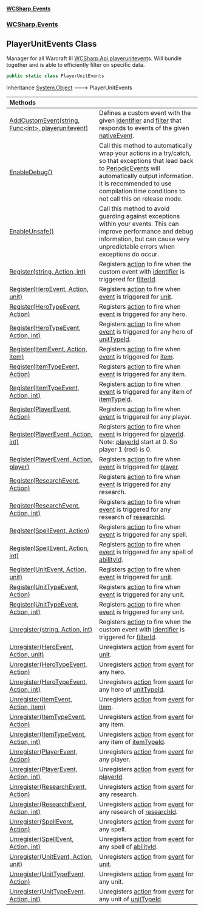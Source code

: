 #### [WCSharp\.Events](README.md 'README')
### [WCSharp\.Events](WCSharp.Events.md 'WCSharp\.Events')

## PlayerUnitEvents Class

Manager for all Warcraft III [WCSharp\.Api\.playerunitevent](https://learn.microsoft.com/en-us/dotnet/api/wcsharp.api.playerunitevent 'WCSharp\.Api\.playerunitevent')s\. Will bundle together and is able to efficiently filter on specific data\.

```csharp
public static class PlayerUnitEvents
```

Inheritance [System\.Object](https://learn.microsoft.com/en-us/dotnet/api/system.object 'System\.Object') &#129106; PlayerUnitEvents

| Methods | |
| :--- | :--- |
| [AddCustomEvent\(string, Func&lt;int&gt;, playerunitevent\)](WCSharp.Events.PlayerUnitEvents.AddCustomEvent(string,System.Func_int_,WCSharp.Api.playerunitevent).md 'WCSharp\.Events\.PlayerUnitEvents\.AddCustomEvent\(string, System\.Func\<int\>, WCSharp\.Api\.playerunitevent\)') | Defines a custom event with the given [identifier](WCSharp.Events.PlayerUnitEvents.AddCustomEvent(string,System.Func_int_,WCSharp.Api.playerunitevent).md#WCSharp.Events.PlayerUnitEvents.AddCustomEvent(string,System.Func_int_,WCSharp.Api.playerunitevent).identifier 'WCSharp\.Events\.PlayerUnitEvents\.AddCustomEvent\(string, System\.Func\<int\>, WCSharp\.Api\.playerunitevent\)\.identifier') and [filter](WCSharp.Events.PlayerUnitEvents.AddCustomEvent(string,System.Func_int_,WCSharp.Api.playerunitevent).md#WCSharp.Events.PlayerUnitEvents.AddCustomEvent(string,System.Func_int_,WCSharp.Api.playerunitevent).filter 'WCSharp\.Events\.PlayerUnitEvents\.AddCustomEvent\(string, System\.Func\<int\>, WCSharp\.Api\.playerunitevent\)\.filter') that responds to events of the given [nativeEvent](WCSharp.Events.PlayerUnitEvents.AddCustomEvent(string,System.Func_int_,WCSharp.Api.playerunitevent).md#WCSharp.Events.PlayerUnitEvents.AddCustomEvent(string,System.Func_int_,WCSharp.Api.playerunitevent).nativeEvent 'WCSharp\.Events\.PlayerUnitEvents\.AddCustomEvent\(string, System\.Func\<int\>, WCSharp\.Api\.playerunitevent\)\.nativeEvent')\. |
| [EnableDebug\(\)](WCSharp.Events.PlayerUnitEvents.EnableDebug().md 'WCSharp\.Events\.PlayerUnitEvents\.EnableDebug\(\)') | Call this method to automatically wrap your actions in a try/catch, so that exceptions that lead back to [PeriodicEvents](WCSharp.Events.PeriodicEvents.md 'WCSharp\.Events\.PeriodicEvents') will automatically output information\.   It is recommended to use compilation time conditions to not call this on release mode. |
| [EnableUnsafe\(\)](WCSharp.Events.PlayerUnitEvents.EnableUnsafe().md 'WCSharp\.Events\.PlayerUnitEvents\.EnableUnsafe\(\)') | Call this method to avoid guarding against exceptions within your events\.   This can improve performance and debug information, but can cause very unpredictable errors when exceptions do occur. |
| [Register\(string, Action, int\)](WCSharp.Events.PlayerUnitEvents.Register.md#WCSharp.Events.PlayerUnitEvents.Register(string,System.Action,int) 'WCSharp\.Events\.PlayerUnitEvents\.Register\(string, System\.Action, int\)') | Registers [action](WCSharp.Events.PlayerUnitEvents.md#WCSharp.Events.PlayerUnitEvents.Register(string,System.Action,int).action 'WCSharp\.Events\.PlayerUnitEvents\.Register\(string, System\.Action, int\)\.action') to fire when the custom event with [identifier](WCSharp.Events.PlayerUnitEvents.md#WCSharp.Events.PlayerUnitEvents.Register(string,System.Action,int).identifier 'WCSharp\.Events\.PlayerUnitEvents\.Register\(string, System\.Action, int\)\.identifier') is triggered for [filterId](WCSharp.Events.PlayerUnitEvents.md#WCSharp.Events.PlayerUnitEvents.Register(string,System.Action,int).filterId 'WCSharp\.Events\.PlayerUnitEvents\.Register\(string, System\.Action, int\)\.filterId')\. |
| [Register\(HeroEvent, Action, unit\)](WCSharp.Events.PlayerUnitEvents.Register.md#WCSharp.Events.PlayerUnitEvents.Register(WCSharp.Events.HeroEvent,System.Action,WCSharp.Api.unit) 'WCSharp\.Events\.PlayerUnitEvents\.Register\(WCSharp\.Events\.HeroEvent, System\.Action, WCSharp\.Api\.unit\)') | Registers [action](WCSharp.Events.PlayerUnitEvents.md#WCSharp.Events.PlayerUnitEvents.Register(WCSharp.Events.HeroEvent,System.Action,WCSharp.Api.unit).action 'WCSharp\.Events\.PlayerUnitEvents\.Register\(WCSharp\.Events\.HeroEvent, System\.Action, WCSharp\.Api\.unit\)\.action') to fire when [event](WCSharp.Events.PlayerUnitEvents.md#WCSharp.Events.PlayerUnitEvents.Register(WCSharp.Events.HeroEvent,System.Action,WCSharp.Api.unit).event 'WCSharp\.Events\.PlayerUnitEvents\.Register\(WCSharp\.Events\.HeroEvent, System\.Action, WCSharp\.Api\.unit\)\.event') is triggered for [unit](WCSharp.Events.PlayerUnitEvents.md#WCSharp.Events.PlayerUnitEvents.Register(WCSharp.Events.HeroEvent,System.Action,WCSharp.Api.unit).unit 'WCSharp\.Events\.PlayerUnitEvents\.Register\(WCSharp\.Events\.HeroEvent, System\.Action, WCSharp\.Api\.unit\)\.unit')\. |
| [Register\(HeroTypeEvent, Action\)](WCSharp.Events.PlayerUnitEvents.Register.md#WCSharp.Events.PlayerUnitEvents.Register(WCSharp.Events.HeroTypeEvent,System.Action) 'WCSharp\.Events\.PlayerUnitEvents\.Register\(WCSharp\.Events\.HeroTypeEvent, System\.Action\)') | Registers [action](WCSharp.Events.PlayerUnitEvents.md#WCSharp.Events.PlayerUnitEvents.Register(WCSharp.Events.HeroTypeEvent,System.Action).action 'WCSharp\.Events\.PlayerUnitEvents\.Register\(WCSharp\.Events\.HeroTypeEvent, System\.Action\)\.action') to fire when [event](WCSharp.Events.PlayerUnitEvents.md#WCSharp.Events.PlayerUnitEvents.Register(WCSharp.Events.HeroTypeEvent,System.Action).event 'WCSharp\.Events\.PlayerUnitEvents\.Register\(WCSharp\.Events\.HeroTypeEvent, System\.Action\)\.event') is triggered for any hero\. |
| [Register\(HeroTypeEvent, Action, int\)](WCSharp.Events.PlayerUnitEvents.Register.md#WCSharp.Events.PlayerUnitEvents.Register(WCSharp.Events.HeroTypeEvent,System.Action,int) 'WCSharp\.Events\.PlayerUnitEvents\.Register\(WCSharp\.Events\.HeroTypeEvent, System\.Action, int\)') | Registers [action](WCSharp.Events.PlayerUnitEvents.md#WCSharp.Events.PlayerUnitEvents.Register(WCSharp.Events.HeroTypeEvent,System.Action,int).action 'WCSharp\.Events\.PlayerUnitEvents\.Register\(WCSharp\.Events\.HeroTypeEvent, System\.Action, int\)\.action') to fire when [event](WCSharp.Events.PlayerUnitEvents.md#WCSharp.Events.PlayerUnitEvents.Register(WCSharp.Events.HeroTypeEvent,System.Action,int).event 'WCSharp\.Events\.PlayerUnitEvents\.Register\(WCSharp\.Events\.HeroTypeEvent, System\.Action, int\)\.event') is triggered for any hero of [unitTypeId](WCSharp.Events.PlayerUnitEvents.md#WCSharp.Events.PlayerUnitEvents.Register(WCSharp.Events.HeroTypeEvent,System.Action,int).unitTypeId 'WCSharp\.Events\.PlayerUnitEvents\.Register\(WCSharp\.Events\.HeroTypeEvent, System\.Action, int\)\.unitTypeId')\. |
| [Register\(ItemEvent, Action, item\)](WCSharp.Events.PlayerUnitEvents.Register.md#WCSharp.Events.PlayerUnitEvents.Register(WCSharp.Events.ItemEvent,System.Action,WCSharp.Api.item) 'WCSharp\.Events\.PlayerUnitEvents\.Register\(WCSharp\.Events\.ItemEvent, System\.Action, WCSharp\.Api\.item\)') | Registers [action](WCSharp.Events.PlayerUnitEvents.md#WCSharp.Events.PlayerUnitEvents.Register(WCSharp.Events.ItemEvent,System.Action,WCSharp.Api.item).action 'WCSharp\.Events\.PlayerUnitEvents\.Register\(WCSharp\.Events\.ItemEvent, System\.Action, WCSharp\.Api\.item\)\.action') to fire when [event](WCSharp.Events.PlayerUnitEvents.md#WCSharp.Events.PlayerUnitEvents.Register(WCSharp.Events.ItemEvent,System.Action,WCSharp.Api.item).event 'WCSharp\.Events\.PlayerUnitEvents\.Register\(WCSharp\.Events\.ItemEvent, System\.Action, WCSharp\.Api\.item\)\.event') is triggered for [item](WCSharp.Events.PlayerUnitEvents.md#WCSharp.Events.PlayerUnitEvents.Register(WCSharp.Events.ItemEvent,System.Action,WCSharp.Api.item).item 'WCSharp\.Events\.PlayerUnitEvents\.Register\(WCSharp\.Events\.ItemEvent, System\.Action, WCSharp\.Api\.item\)\.item')\. |
| [Register\(ItemTypeEvent, Action\)](WCSharp.Events.PlayerUnitEvents.Register.md#WCSharp.Events.PlayerUnitEvents.Register(WCSharp.Events.ItemTypeEvent,System.Action) 'WCSharp\.Events\.PlayerUnitEvents\.Register\(WCSharp\.Events\.ItemTypeEvent, System\.Action\)') | Registers [action](WCSharp.Events.PlayerUnitEvents.md#WCSharp.Events.PlayerUnitEvents.Register(WCSharp.Events.ItemTypeEvent,System.Action).action 'WCSharp\.Events\.PlayerUnitEvents\.Register\(WCSharp\.Events\.ItemTypeEvent, System\.Action\)\.action') to fire when [event](WCSharp.Events.PlayerUnitEvents.md#WCSharp.Events.PlayerUnitEvents.Register(WCSharp.Events.ItemTypeEvent,System.Action).event 'WCSharp\.Events\.PlayerUnitEvents\.Register\(WCSharp\.Events\.ItemTypeEvent, System\.Action\)\.event') is triggered for any item\. |
| [Register\(ItemTypeEvent, Action, int\)](WCSharp.Events.PlayerUnitEvents.Register.md#WCSharp.Events.PlayerUnitEvents.Register(WCSharp.Events.ItemTypeEvent,System.Action,int) 'WCSharp\.Events\.PlayerUnitEvents\.Register\(WCSharp\.Events\.ItemTypeEvent, System\.Action, int\)') | Registers [action](WCSharp.Events.PlayerUnitEvents.md#WCSharp.Events.PlayerUnitEvents.Register(WCSharp.Events.ItemTypeEvent,System.Action,int).action 'WCSharp\.Events\.PlayerUnitEvents\.Register\(WCSharp\.Events\.ItemTypeEvent, System\.Action, int\)\.action') to fire when [event](WCSharp.Events.PlayerUnitEvents.md#WCSharp.Events.PlayerUnitEvents.Register(WCSharp.Events.ItemTypeEvent,System.Action,int).event 'WCSharp\.Events\.PlayerUnitEvents\.Register\(WCSharp\.Events\.ItemTypeEvent, System\.Action, int\)\.event') is triggered for any item of [itemTypeId](WCSharp.Events.PlayerUnitEvents.md#WCSharp.Events.PlayerUnitEvents.Register(WCSharp.Events.ItemTypeEvent,System.Action,int).itemTypeId 'WCSharp\.Events\.PlayerUnitEvents\.Register\(WCSharp\.Events\.ItemTypeEvent, System\.Action, int\)\.itemTypeId')\. |
| [Register\(PlayerEvent, Action\)](WCSharp.Events.PlayerUnitEvents.Register.md#WCSharp.Events.PlayerUnitEvents.Register(WCSharp.Events.PlayerEvent,System.Action) 'WCSharp\.Events\.PlayerUnitEvents\.Register\(WCSharp\.Events\.PlayerEvent, System\.Action\)') | Registers [action](WCSharp.Events.PlayerUnitEvents.md#WCSharp.Events.PlayerUnitEvents.Register(WCSharp.Events.PlayerEvent,System.Action).action 'WCSharp\.Events\.PlayerUnitEvents\.Register\(WCSharp\.Events\.PlayerEvent, System\.Action\)\.action') to fire when [event](WCSharp.Events.PlayerUnitEvents.md#WCSharp.Events.PlayerUnitEvents.Register(WCSharp.Events.PlayerEvent,System.Action).event 'WCSharp\.Events\.PlayerUnitEvents\.Register\(WCSharp\.Events\.PlayerEvent, System\.Action\)\.event') is triggered for any player\. |
| [Register\(PlayerEvent, Action, int\)](WCSharp.Events.PlayerUnitEvents.Register.md#WCSharp.Events.PlayerUnitEvents.Register(WCSharp.Events.PlayerEvent,System.Action,int) 'WCSharp\.Events\.PlayerUnitEvents\.Register\(WCSharp\.Events\.PlayerEvent, System\.Action, int\)') | Registers [action](WCSharp.Events.PlayerUnitEvents.md#WCSharp.Events.PlayerUnitEvents.Register(WCSharp.Events.PlayerEvent,System.Action,int).action 'WCSharp\.Events\.PlayerUnitEvents\.Register\(WCSharp\.Events\.PlayerEvent, System\.Action, int\)\.action') to fire when [event](WCSharp.Events.PlayerUnitEvents.md#WCSharp.Events.PlayerUnitEvents.Register(WCSharp.Events.PlayerEvent,System.Action,int).event 'WCSharp\.Events\.PlayerUnitEvents\.Register\(WCSharp\.Events\.PlayerEvent, System\.Action, int\)\.event') is triggered for [playerId](WCSharp.Events.PlayerUnitEvents.md#WCSharp.Events.PlayerUnitEvents.Register(WCSharp.Events.PlayerEvent,System.Action,int).playerId 'WCSharp\.Events\.PlayerUnitEvents\.Register\(WCSharp\.Events\.PlayerEvent, System\.Action, int\)\.playerId')\.   Note: [playerId](WCSharp.Events.PlayerUnitEvents.md#WCSharp.Events.PlayerUnitEvents.Register(WCSharp.Events.PlayerEvent,System.Action,int).playerId 'WCSharp\.Events\.PlayerUnitEvents\.Register\(WCSharp\.Events\.PlayerEvent, System\.Action, int\)\.playerId') start at 0. So player 1 (red) is 0. |
| [Register\(PlayerEvent, Action, player\)](WCSharp.Events.PlayerUnitEvents.Register.md#WCSharp.Events.PlayerUnitEvents.Register(WCSharp.Events.PlayerEvent,System.Action,WCSharp.Api.player) 'WCSharp\.Events\.PlayerUnitEvents\.Register\(WCSharp\.Events\.PlayerEvent, System\.Action, WCSharp\.Api\.player\)') | Registers [action](WCSharp.Events.PlayerUnitEvents.md#WCSharp.Events.PlayerUnitEvents.Register(WCSharp.Events.PlayerEvent,System.Action,WCSharp.Api.player).action 'WCSharp\.Events\.PlayerUnitEvents\.Register\(WCSharp\.Events\.PlayerEvent, System\.Action, WCSharp\.Api\.player\)\.action') to fire when [event](WCSharp.Events.PlayerUnitEvents.md#WCSharp.Events.PlayerUnitEvents.Register(WCSharp.Events.PlayerEvent,System.Action,WCSharp.Api.player).event 'WCSharp\.Events\.PlayerUnitEvents\.Register\(WCSharp\.Events\.PlayerEvent, System\.Action, WCSharp\.Api\.player\)\.event') is triggered for [player](WCSharp.Events.PlayerUnitEvents.md#WCSharp.Events.PlayerUnitEvents.Register(WCSharp.Events.PlayerEvent,System.Action,WCSharp.Api.player).player 'WCSharp\.Events\.PlayerUnitEvents\.Register\(WCSharp\.Events\.PlayerEvent, System\.Action, WCSharp\.Api\.player\)\.player')\. |
| [Register\(ResearchEvent, Action\)](WCSharp.Events.PlayerUnitEvents.Register.md#WCSharp.Events.PlayerUnitEvents.Register(WCSharp.Events.ResearchEvent,System.Action) 'WCSharp\.Events\.PlayerUnitEvents\.Register\(WCSharp\.Events\.ResearchEvent, System\.Action\)') | Registers [action](WCSharp.Events.PlayerUnitEvents.md#WCSharp.Events.PlayerUnitEvents.Register(WCSharp.Events.ResearchEvent,System.Action).action 'WCSharp\.Events\.PlayerUnitEvents\.Register\(WCSharp\.Events\.ResearchEvent, System\.Action\)\.action') to fire when [event](WCSharp.Events.PlayerUnitEvents.md#WCSharp.Events.PlayerUnitEvents.Register(WCSharp.Events.ResearchEvent,System.Action).event 'WCSharp\.Events\.PlayerUnitEvents\.Register\(WCSharp\.Events\.ResearchEvent, System\.Action\)\.event') is triggered for any research\. |
| [Register\(ResearchEvent, Action, int\)](WCSharp.Events.PlayerUnitEvents.Register.md#WCSharp.Events.PlayerUnitEvents.Register(WCSharp.Events.ResearchEvent,System.Action,int) 'WCSharp\.Events\.PlayerUnitEvents\.Register\(WCSharp\.Events\.ResearchEvent, System\.Action, int\)') | Registers [action](WCSharp.Events.PlayerUnitEvents.md#WCSharp.Events.PlayerUnitEvents.Register(WCSharp.Events.ResearchEvent,System.Action,int).action 'WCSharp\.Events\.PlayerUnitEvents\.Register\(WCSharp\.Events\.ResearchEvent, System\.Action, int\)\.action') to fire when [event](WCSharp.Events.PlayerUnitEvents.md#WCSharp.Events.PlayerUnitEvents.Register(WCSharp.Events.ResearchEvent,System.Action,int).event 'WCSharp\.Events\.PlayerUnitEvents\.Register\(WCSharp\.Events\.ResearchEvent, System\.Action, int\)\.event') is triggered for any research of [researchId](WCSharp.Events.PlayerUnitEvents.md#WCSharp.Events.PlayerUnitEvents.Register(WCSharp.Events.ResearchEvent,System.Action,int).researchId 'WCSharp\.Events\.PlayerUnitEvents\.Register\(WCSharp\.Events\.ResearchEvent, System\.Action, int\)\.researchId')\. |
| [Register\(SpellEvent, Action\)](WCSharp.Events.PlayerUnitEvents.Register.md#WCSharp.Events.PlayerUnitEvents.Register(WCSharp.Events.SpellEvent,System.Action) 'WCSharp\.Events\.PlayerUnitEvents\.Register\(WCSharp\.Events\.SpellEvent, System\.Action\)') | Registers [action](WCSharp.Events.PlayerUnitEvents.md#WCSharp.Events.PlayerUnitEvents.Register(WCSharp.Events.SpellEvent,System.Action).action 'WCSharp\.Events\.PlayerUnitEvents\.Register\(WCSharp\.Events\.SpellEvent, System\.Action\)\.action') to fire when [event](WCSharp.Events.PlayerUnitEvents.md#WCSharp.Events.PlayerUnitEvents.Register(WCSharp.Events.SpellEvent,System.Action).event 'WCSharp\.Events\.PlayerUnitEvents\.Register\(WCSharp\.Events\.SpellEvent, System\.Action\)\.event') is triggered for any spell\. |
| [Register\(SpellEvent, Action, int\)](WCSharp.Events.PlayerUnitEvents.Register.md#WCSharp.Events.PlayerUnitEvents.Register(WCSharp.Events.SpellEvent,System.Action,int) 'WCSharp\.Events\.PlayerUnitEvents\.Register\(WCSharp\.Events\.SpellEvent, System\.Action, int\)') | Registers [action](WCSharp.Events.PlayerUnitEvents.md#WCSharp.Events.PlayerUnitEvents.Register(WCSharp.Events.SpellEvent,System.Action,int).action 'WCSharp\.Events\.PlayerUnitEvents\.Register\(WCSharp\.Events\.SpellEvent, System\.Action, int\)\.action') to fire when [event](WCSharp.Events.PlayerUnitEvents.md#WCSharp.Events.PlayerUnitEvents.Register(WCSharp.Events.SpellEvent,System.Action,int).event 'WCSharp\.Events\.PlayerUnitEvents\.Register\(WCSharp\.Events\.SpellEvent, System\.Action, int\)\.event') is triggered for any spell of [abilityId](WCSharp.Events.PlayerUnitEvents.md#WCSharp.Events.PlayerUnitEvents.Register(WCSharp.Events.SpellEvent,System.Action,int).abilityId 'WCSharp\.Events\.PlayerUnitEvents\.Register\(WCSharp\.Events\.SpellEvent, System\.Action, int\)\.abilityId')\. |
| [Register\(UnitEvent, Action, unit\)](WCSharp.Events.PlayerUnitEvents.Register.md#WCSharp.Events.PlayerUnitEvents.Register(WCSharp.Events.UnitEvent,System.Action,WCSharp.Api.unit) 'WCSharp\.Events\.PlayerUnitEvents\.Register\(WCSharp\.Events\.UnitEvent, System\.Action, WCSharp\.Api\.unit\)') | Registers [action](WCSharp.Events.PlayerUnitEvents.md#WCSharp.Events.PlayerUnitEvents.Register(WCSharp.Events.UnitEvent,System.Action,WCSharp.Api.unit).action 'WCSharp\.Events\.PlayerUnitEvents\.Register\(WCSharp\.Events\.UnitEvent, System\.Action, WCSharp\.Api\.unit\)\.action') to fire when [event](WCSharp.Events.PlayerUnitEvents.md#WCSharp.Events.PlayerUnitEvents.Register(WCSharp.Events.UnitEvent,System.Action,WCSharp.Api.unit).event 'WCSharp\.Events\.PlayerUnitEvents\.Register\(WCSharp\.Events\.UnitEvent, System\.Action, WCSharp\.Api\.unit\)\.event') is triggered for [unit](WCSharp.Events.PlayerUnitEvents.md#WCSharp.Events.PlayerUnitEvents.Register(WCSharp.Events.UnitEvent,System.Action,WCSharp.Api.unit).unit 'WCSharp\.Events\.PlayerUnitEvents\.Register\(WCSharp\.Events\.UnitEvent, System\.Action, WCSharp\.Api\.unit\)\.unit')\. |
| [Register\(UnitTypeEvent, Action\)](WCSharp.Events.PlayerUnitEvents.Register.md#WCSharp.Events.PlayerUnitEvents.Register(WCSharp.Events.UnitTypeEvent,System.Action) 'WCSharp\.Events\.PlayerUnitEvents\.Register\(WCSharp\.Events\.UnitTypeEvent, System\.Action\)') | Registers [action](WCSharp.Events.PlayerUnitEvents.md#WCSharp.Events.PlayerUnitEvents.Register(WCSharp.Events.UnitTypeEvent,System.Action).action 'WCSharp\.Events\.PlayerUnitEvents\.Register\(WCSharp\.Events\.UnitTypeEvent, System\.Action\)\.action') to fire when [event](WCSharp.Events.PlayerUnitEvents.md#WCSharp.Events.PlayerUnitEvents.Register(WCSharp.Events.UnitTypeEvent,System.Action).event 'WCSharp\.Events\.PlayerUnitEvents\.Register\(WCSharp\.Events\.UnitTypeEvent, System\.Action\)\.event') is triggered for any unit\. |
| [Register\(UnitTypeEvent, Action, int\)](WCSharp.Events.PlayerUnitEvents.Register.md#WCSharp.Events.PlayerUnitEvents.Register(WCSharp.Events.UnitTypeEvent,System.Action,int) 'WCSharp\.Events\.PlayerUnitEvents\.Register\(WCSharp\.Events\.UnitTypeEvent, System\.Action, int\)') | Registers [action](WCSharp.Events.PlayerUnitEvents.md#WCSharp.Events.PlayerUnitEvents.Register(WCSharp.Events.UnitTypeEvent,System.Action,int).action 'WCSharp\.Events\.PlayerUnitEvents\.Register\(WCSharp\.Events\.UnitTypeEvent, System\.Action, int\)\.action') to fire when [event](WCSharp.Events.PlayerUnitEvents.md#WCSharp.Events.PlayerUnitEvents.Register(WCSharp.Events.UnitTypeEvent,System.Action,int).event 'WCSharp\.Events\.PlayerUnitEvents\.Register\(WCSharp\.Events\.UnitTypeEvent, System\.Action, int\)\.event') is triggered for any unit\. |
| [Unregister\(string, Action, int\)](WCSharp.Events.PlayerUnitEvents.Unregister.md#WCSharp.Events.PlayerUnitEvents.Unregister(string,System.Action,int) 'WCSharp\.Events\.PlayerUnitEvents\.Unregister\(string, System\.Action, int\)') | Registers [action](WCSharp.Events.PlayerUnitEvents.md#WCSharp.Events.PlayerUnitEvents.Unregister(string,System.Action,int).action 'WCSharp\.Events\.PlayerUnitEvents\.Unregister\(string, System\.Action, int\)\.action') to fire when the custom event with [identifier](WCSharp.Events.PlayerUnitEvents.md#WCSharp.Events.PlayerUnitEvents.Unregister(string,System.Action,int).identifier 'WCSharp\.Events\.PlayerUnitEvents\.Unregister\(string, System\.Action, int\)\.identifier') is triggered for [filterId](WCSharp.Events.PlayerUnitEvents.md#WCSharp.Events.PlayerUnitEvents.Unregister(string,System.Action,int).filterId 'WCSharp\.Events\.PlayerUnitEvents\.Unregister\(string, System\.Action, int\)\.filterId')\. |
| [Unregister\(HeroEvent, Action, unit\)](WCSharp.Events.PlayerUnitEvents.Unregister.md#WCSharp.Events.PlayerUnitEvents.Unregister(WCSharp.Events.HeroEvent,System.Action,WCSharp.Api.unit) 'WCSharp\.Events\.PlayerUnitEvents\.Unregister\(WCSharp\.Events\.HeroEvent, System\.Action, WCSharp\.Api\.unit\)') | Unregisters [action](WCSharp.Events.PlayerUnitEvents.md#WCSharp.Events.PlayerUnitEvents.Unregister(WCSharp.Events.HeroEvent,System.Action,WCSharp.Api.unit).action 'WCSharp\.Events\.PlayerUnitEvents\.Unregister\(WCSharp\.Events\.HeroEvent, System\.Action, WCSharp\.Api\.unit\)\.action') from [event](WCSharp.Events.PlayerUnitEvents.md#WCSharp.Events.PlayerUnitEvents.Unregister(WCSharp.Events.HeroEvent,System.Action,WCSharp.Api.unit).event 'WCSharp\.Events\.PlayerUnitEvents\.Unregister\(WCSharp\.Events\.HeroEvent, System\.Action, WCSharp\.Api\.unit\)\.event') for [unit](WCSharp.Events.PlayerUnitEvents.md#WCSharp.Events.PlayerUnitEvents.Unregister(WCSharp.Events.HeroEvent,System.Action,WCSharp.Api.unit).unit 'WCSharp\.Events\.PlayerUnitEvents\.Unregister\(WCSharp\.Events\.HeroEvent, System\.Action, WCSharp\.Api\.unit\)\.unit')\. |
| [Unregister\(HeroTypeEvent, Action\)](WCSharp.Events.PlayerUnitEvents.Unregister.md#WCSharp.Events.PlayerUnitEvents.Unregister(WCSharp.Events.HeroTypeEvent,System.Action) 'WCSharp\.Events\.PlayerUnitEvents\.Unregister\(WCSharp\.Events\.HeroTypeEvent, System\.Action\)') | Unregisters [action](WCSharp.Events.PlayerUnitEvents.md#WCSharp.Events.PlayerUnitEvents.Unregister(WCSharp.Events.HeroTypeEvent,System.Action).action 'WCSharp\.Events\.PlayerUnitEvents\.Unregister\(WCSharp\.Events\.HeroTypeEvent, System\.Action\)\.action') from [event](WCSharp.Events.PlayerUnitEvents.md#WCSharp.Events.PlayerUnitEvents.Unregister(WCSharp.Events.HeroTypeEvent,System.Action).event 'WCSharp\.Events\.PlayerUnitEvents\.Unregister\(WCSharp\.Events\.HeroTypeEvent, System\.Action\)\.event') for any hero\. |
| [Unregister\(HeroTypeEvent, Action, int\)](WCSharp.Events.PlayerUnitEvents.Unregister.md#WCSharp.Events.PlayerUnitEvents.Unregister(WCSharp.Events.HeroTypeEvent,System.Action,int) 'WCSharp\.Events\.PlayerUnitEvents\.Unregister\(WCSharp\.Events\.HeroTypeEvent, System\.Action, int\)') | Unregisters [action](WCSharp.Events.PlayerUnitEvents.md#WCSharp.Events.PlayerUnitEvents.Unregister(WCSharp.Events.HeroTypeEvent,System.Action,int).action 'WCSharp\.Events\.PlayerUnitEvents\.Unregister\(WCSharp\.Events\.HeroTypeEvent, System\.Action, int\)\.action') from [event](WCSharp.Events.PlayerUnitEvents.md#WCSharp.Events.PlayerUnitEvents.Unregister(WCSharp.Events.HeroTypeEvent,System.Action,int).event 'WCSharp\.Events\.PlayerUnitEvents\.Unregister\(WCSharp\.Events\.HeroTypeEvent, System\.Action, int\)\.event') for any hero of [unitTypeId](WCSharp.Events.PlayerUnitEvents.md#WCSharp.Events.PlayerUnitEvents.Unregister(WCSharp.Events.HeroTypeEvent,System.Action,int).unitTypeId 'WCSharp\.Events\.PlayerUnitEvents\.Unregister\(WCSharp\.Events\.HeroTypeEvent, System\.Action, int\)\.unitTypeId')\. |
| [Unregister\(ItemEvent, Action, item\)](WCSharp.Events.PlayerUnitEvents.Unregister.md#WCSharp.Events.PlayerUnitEvents.Unregister(WCSharp.Events.ItemEvent,System.Action,WCSharp.Api.item) 'WCSharp\.Events\.PlayerUnitEvents\.Unregister\(WCSharp\.Events\.ItemEvent, System\.Action, WCSharp\.Api\.item\)') | Unregisters [action](WCSharp.Events.PlayerUnitEvents.md#WCSharp.Events.PlayerUnitEvents.Unregister(WCSharp.Events.ItemEvent,System.Action,WCSharp.Api.item).action 'WCSharp\.Events\.PlayerUnitEvents\.Unregister\(WCSharp\.Events\.ItemEvent, System\.Action, WCSharp\.Api\.item\)\.action') from [event](WCSharp.Events.PlayerUnitEvents.md#WCSharp.Events.PlayerUnitEvents.Unregister(WCSharp.Events.ItemEvent,System.Action,WCSharp.Api.item).event 'WCSharp\.Events\.PlayerUnitEvents\.Unregister\(WCSharp\.Events\.ItemEvent, System\.Action, WCSharp\.Api\.item\)\.event') for [item](WCSharp.Events.PlayerUnitEvents.md#WCSharp.Events.PlayerUnitEvents.Unregister(WCSharp.Events.ItemEvent,System.Action,WCSharp.Api.item).item 'WCSharp\.Events\.PlayerUnitEvents\.Unregister\(WCSharp\.Events\.ItemEvent, System\.Action, WCSharp\.Api\.item\)\.item')\. |
| [Unregister\(ItemTypeEvent, Action\)](WCSharp.Events.PlayerUnitEvents.Unregister.md#WCSharp.Events.PlayerUnitEvents.Unregister(WCSharp.Events.ItemTypeEvent,System.Action) 'WCSharp\.Events\.PlayerUnitEvents\.Unregister\(WCSharp\.Events\.ItemTypeEvent, System\.Action\)') | Unregisters [action](WCSharp.Events.PlayerUnitEvents.md#WCSharp.Events.PlayerUnitEvents.Unregister(WCSharp.Events.ItemTypeEvent,System.Action).action 'WCSharp\.Events\.PlayerUnitEvents\.Unregister\(WCSharp\.Events\.ItemTypeEvent, System\.Action\)\.action') from [event](WCSharp.Events.PlayerUnitEvents.md#WCSharp.Events.PlayerUnitEvents.Unregister(WCSharp.Events.ItemTypeEvent,System.Action).event 'WCSharp\.Events\.PlayerUnitEvents\.Unregister\(WCSharp\.Events\.ItemTypeEvent, System\.Action\)\.event') for any item\. |
| [Unregister\(ItemTypeEvent, Action, int\)](WCSharp.Events.PlayerUnitEvents.Unregister.md#WCSharp.Events.PlayerUnitEvents.Unregister(WCSharp.Events.ItemTypeEvent,System.Action,int) 'WCSharp\.Events\.PlayerUnitEvents\.Unregister\(WCSharp\.Events\.ItemTypeEvent, System\.Action, int\)') | Unregisters [action](WCSharp.Events.PlayerUnitEvents.md#WCSharp.Events.PlayerUnitEvents.Unregister(WCSharp.Events.ItemTypeEvent,System.Action,int).action 'WCSharp\.Events\.PlayerUnitEvents\.Unregister\(WCSharp\.Events\.ItemTypeEvent, System\.Action, int\)\.action') from [event](WCSharp.Events.PlayerUnitEvents.md#WCSharp.Events.PlayerUnitEvents.Unregister(WCSharp.Events.ItemTypeEvent,System.Action,int).event 'WCSharp\.Events\.PlayerUnitEvents\.Unregister\(WCSharp\.Events\.ItemTypeEvent, System\.Action, int\)\.event') for any item of [itemTypeId](WCSharp.Events.PlayerUnitEvents.md#WCSharp.Events.PlayerUnitEvents.Unregister(WCSharp.Events.ItemTypeEvent,System.Action,int).itemTypeId 'WCSharp\.Events\.PlayerUnitEvents\.Unregister\(WCSharp\.Events\.ItemTypeEvent, System\.Action, int\)\.itemTypeId')\. |
| [Unregister\(PlayerEvent, Action\)](WCSharp.Events.PlayerUnitEvents.Unregister.md#WCSharp.Events.PlayerUnitEvents.Unregister(WCSharp.Events.PlayerEvent,System.Action) 'WCSharp\.Events\.PlayerUnitEvents\.Unregister\(WCSharp\.Events\.PlayerEvent, System\.Action\)') | Unregisters [action](WCSharp.Events.PlayerUnitEvents.md#WCSharp.Events.PlayerUnitEvents.Unregister(WCSharp.Events.PlayerEvent,System.Action).action 'WCSharp\.Events\.PlayerUnitEvents\.Unregister\(WCSharp\.Events\.PlayerEvent, System\.Action\)\.action') from [event](WCSharp.Events.PlayerUnitEvents.md#WCSharp.Events.PlayerUnitEvents.Unregister(WCSharp.Events.PlayerEvent,System.Action).event 'WCSharp\.Events\.PlayerUnitEvents\.Unregister\(WCSharp\.Events\.PlayerEvent, System\.Action\)\.event') for any player\. |
| [Unregister\(PlayerEvent, Action, int\)](WCSharp.Events.PlayerUnitEvents.Unregister.md#WCSharp.Events.PlayerUnitEvents.Unregister(WCSharp.Events.PlayerEvent,System.Action,int) 'WCSharp\.Events\.PlayerUnitEvents\.Unregister\(WCSharp\.Events\.PlayerEvent, System\.Action, int\)') | Unregisters [action](WCSharp.Events.PlayerUnitEvents.md#WCSharp.Events.PlayerUnitEvents.Unregister(WCSharp.Events.PlayerEvent,System.Action,int).action 'WCSharp\.Events\.PlayerUnitEvents\.Unregister\(WCSharp\.Events\.PlayerEvent, System\.Action, int\)\.action') from [event](WCSharp.Events.PlayerUnitEvents.md#WCSharp.Events.PlayerUnitEvents.Unregister(WCSharp.Events.PlayerEvent,System.Action,int).event 'WCSharp\.Events\.PlayerUnitEvents\.Unregister\(WCSharp\.Events\.PlayerEvent, System\.Action, int\)\.event') for [playerId](WCSharp.Events.PlayerUnitEvents.md#WCSharp.Events.PlayerUnitEvents.Unregister(WCSharp.Events.PlayerEvent,System.Action,int).playerId 'WCSharp\.Events\.PlayerUnitEvents\.Unregister\(WCSharp\.Events\.PlayerEvent, System\.Action, int\)\.playerId')\. |
| [Unregister\(ResearchEvent, Action\)](WCSharp.Events.PlayerUnitEvents.Unregister.md#WCSharp.Events.PlayerUnitEvents.Unregister(WCSharp.Events.ResearchEvent,System.Action) 'WCSharp\.Events\.PlayerUnitEvents\.Unregister\(WCSharp\.Events\.ResearchEvent, System\.Action\)') | Unregisters [action](WCSharp.Events.PlayerUnitEvents.md#WCSharp.Events.PlayerUnitEvents.Unregister(WCSharp.Events.ResearchEvent,System.Action).action 'WCSharp\.Events\.PlayerUnitEvents\.Unregister\(WCSharp\.Events\.ResearchEvent, System\.Action\)\.action') from [event](WCSharp.Events.PlayerUnitEvents.md#WCSharp.Events.PlayerUnitEvents.Unregister(WCSharp.Events.ResearchEvent,System.Action).event 'WCSharp\.Events\.PlayerUnitEvents\.Unregister\(WCSharp\.Events\.ResearchEvent, System\.Action\)\.event') for any research\. |
| [Unregister\(ResearchEvent, Action, int\)](WCSharp.Events.PlayerUnitEvents.Unregister.md#WCSharp.Events.PlayerUnitEvents.Unregister(WCSharp.Events.ResearchEvent,System.Action,int) 'WCSharp\.Events\.PlayerUnitEvents\.Unregister\(WCSharp\.Events\.ResearchEvent, System\.Action, int\)') | Unregisters [action](WCSharp.Events.PlayerUnitEvents.md#WCSharp.Events.PlayerUnitEvents.Unregister(WCSharp.Events.ResearchEvent,System.Action,int).action 'WCSharp\.Events\.PlayerUnitEvents\.Unregister\(WCSharp\.Events\.ResearchEvent, System\.Action, int\)\.action') from [event](WCSharp.Events.PlayerUnitEvents.md#WCSharp.Events.PlayerUnitEvents.Unregister(WCSharp.Events.ResearchEvent,System.Action,int).event 'WCSharp\.Events\.PlayerUnitEvents\.Unregister\(WCSharp\.Events\.ResearchEvent, System\.Action, int\)\.event') for any research of [researchId](WCSharp.Events.PlayerUnitEvents.md#WCSharp.Events.PlayerUnitEvents.Unregister(WCSharp.Events.ResearchEvent,System.Action,int).researchId 'WCSharp\.Events\.PlayerUnitEvents\.Unregister\(WCSharp\.Events\.ResearchEvent, System\.Action, int\)\.researchId')\. |
| [Unregister\(SpellEvent, Action\)](WCSharp.Events.PlayerUnitEvents.Unregister.md#WCSharp.Events.PlayerUnitEvents.Unregister(WCSharp.Events.SpellEvent,System.Action) 'WCSharp\.Events\.PlayerUnitEvents\.Unregister\(WCSharp\.Events\.SpellEvent, System\.Action\)') | Unregisters [action](WCSharp.Events.PlayerUnitEvents.md#WCSharp.Events.PlayerUnitEvents.Unregister(WCSharp.Events.SpellEvent,System.Action).action 'WCSharp\.Events\.PlayerUnitEvents\.Unregister\(WCSharp\.Events\.SpellEvent, System\.Action\)\.action') from [event](WCSharp.Events.PlayerUnitEvents.md#WCSharp.Events.PlayerUnitEvents.Unregister(WCSharp.Events.SpellEvent,System.Action).event 'WCSharp\.Events\.PlayerUnitEvents\.Unregister\(WCSharp\.Events\.SpellEvent, System\.Action\)\.event') for any spell\. |
| [Unregister\(SpellEvent, Action, int\)](WCSharp.Events.PlayerUnitEvents.Unregister.md#WCSharp.Events.PlayerUnitEvents.Unregister(WCSharp.Events.SpellEvent,System.Action,int) 'WCSharp\.Events\.PlayerUnitEvents\.Unregister\(WCSharp\.Events\.SpellEvent, System\.Action, int\)') | Unregisters [action](WCSharp.Events.PlayerUnitEvents.md#WCSharp.Events.PlayerUnitEvents.Unregister(WCSharp.Events.SpellEvent,System.Action,int).action 'WCSharp\.Events\.PlayerUnitEvents\.Unregister\(WCSharp\.Events\.SpellEvent, System\.Action, int\)\.action') from [event](WCSharp.Events.PlayerUnitEvents.md#WCSharp.Events.PlayerUnitEvents.Unregister(WCSharp.Events.SpellEvent,System.Action,int).event 'WCSharp\.Events\.PlayerUnitEvents\.Unregister\(WCSharp\.Events\.SpellEvent, System\.Action, int\)\.event') for any spell of [abilityId](WCSharp.Events.PlayerUnitEvents.md#WCSharp.Events.PlayerUnitEvents.Unregister(WCSharp.Events.SpellEvent,System.Action,int).abilityId 'WCSharp\.Events\.PlayerUnitEvents\.Unregister\(WCSharp\.Events\.SpellEvent, System\.Action, int\)\.abilityId')\. |
| [Unregister\(UnitEvent, Action, unit\)](WCSharp.Events.PlayerUnitEvents.Unregister.md#WCSharp.Events.PlayerUnitEvents.Unregister(WCSharp.Events.UnitEvent,System.Action,WCSharp.Api.unit) 'WCSharp\.Events\.PlayerUnitEvents\.Unregister\(WCSharp\.Events\.UnitEvent, System\.Action, WCSharp\.Api\.unit\)') | Unregisters [action](WCSharp.Events.PlayerUnitEvents.md#WCSharp.Events.PlayerUnitEvents.Unregister(WCSharp.Events.UnitEvent,System.Action,WCSharp.Api.unit).action 'WCSharp\.Events\.PlayerUnitEvents\.Unregister\(WCSharp\.Events\.UnitEvent, System\.Action, WCSharp\.Api\.unit\)\.action') from [event](WCSharp.Events.PlayerUnitEvents.md#WCSharp.Events.PlayerUnitEvents.Unregister(WCSharp.Events.UnitEvent,System.Action,WCSharp.Api.unit).event 'WCSharp\.Events\.PlayerUnitEvents\.Unregister\(WCSharp\.Events\.UnitEvent, System\.Action, WCSharp\.Api\.unit\)\.event') for [unit](WCSharp.Events.PlayerUnitEvents.md#WCSharp.Events.PlayerUnitEvents.Unregister(WCSharp.Events.UnitEvent,System.Action,WCSharp.Api.unit).unit 'WCSharp\.Events\.PlayerUnitEvents\.Unregister\(WCSharp\.Events\.UnitEvent, System\.Action, WCSharp\.Api\.unit\)\.unit')\. |
| [Unregister\(UnitTypeEvent, Action\)](WCSharp.Events.PlayerUnitEvents.Unregister.md#WCSharp.Events.PlayerUnitEvents.Unregister(WCSharp.Events.UnitTypeEvent,System.Action) 'WCSharp\.Events\.PlayerUnitEvents\.Unregister\(WCSharp\.Events\.UnitTypeEvent, System\.Action\)') | Unregisters [action](WCSharp.Events.PlayerUnitEvents.md#WCSharp.Events.PlayerUnitEvents.Unregister(WCSharp.Events.UnitTypeEvent,System.Action).action 'WCSharp\.Events\.PlayerUnitEvents\.Unregister\(WCSharp\.Events\.UnitTypeEvent, System\.Action\)\.action') from [event](WCSharp.Events.PlayerUnitEvents.md#WCSharp.Events.PlayerUnitEvents.Unregister(WCSharp.Events.UnitTypeEvent,System.Action).event 'WCSharp\.Events\.PlayerUnitEvents\.Unregister\(WCSharp\.Events\.UnitTypeEvent, System\.Action\)\.event') for any unit\. |
| [Unregister\(UnitTypeEvent, Action, int\)](WCSharp.Events.PlayerUnitEvents.Unregister.md#WCSharp.Events.PlayerUnitEvents.Unregister(WCSharp.Events.UnitTypeEvent,System.Action,int) 'WCSharp\.Events\.PlayerUnitEvents\.Unregister\(WCSharp\.Events\.UnitTypeEvent, System\.Action, int\)') | Unregisters [action](WCSharp.Events.PlayerUnitEvents.md#WCSharp.Events.PlayerUnitEvents.Unregister(WCSharp.Events.UnitTypeEvent,System.Action,int).action 'WCSharp\.Events\.PlayerUnitEvents\.Unregister\(WCSharp\.Events\.UnitTypeEvent, System\.Action, int\)\.action') from [event](WCSharp.Events.PlayerUnitEvents.md#WCSharp.Events.PlayerUnitEvents.Unregister(WCSharp.Events.UnitTypeEvent,System.Action,int).event 'WCSharp\.Events\.PlayerUnitEvents\.Unregister\(WCSharp\.Events\.UnitTypeEvent, System\.Action, int\)\.event') for any unit of [unitTypeId](WCSharp.Events.PlayerUnitEvents.md#WCSharp.Events.PlayerUnitEvents.Unregister(WCSharp.Events.UnitTypeEvent,System.Action,int).unitTypeId 'WCSharp\.Events\.PlayerUnitEvents\.Unregister\(WCSharp\.Events\.UnitTypeEvent, System\.Action, int\)\.unitTypeId')\. |
